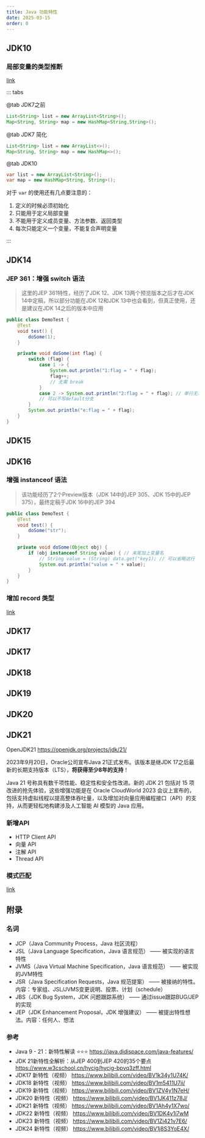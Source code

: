 ```yaml
---
title: Java 功能特性
date: 2025-03-15
order: 0
---
```


## JDK10

### 局部变量的类型推断

[link](https://java.didispace.com/java-features/java10/jep286-local-variable-type-inference.html)

::: tabs

@tab JDK7之前

```java
List<String> list = new ArrayList<String>();
Map<String, String> map = new HashMap<String,String>();
```

@tab JDK7 简化

```java
List<String> list = new ArrayList<>();
Map<String, String> map = new HashMap<>();
```

@tab JDK10

```java
var list = new ArrayList<String>();
var map = new HashMap<String, String>();
```

对于 `var` 的使用还有几点要注意的：

1. 定义的时候必须初始化
1. 只能用于定义局部变量
1. 不能用于定义成员变量、方法参数、返回类型
1. 每次只能定义一个变量，不能复合声明变量
 
:::

## JDK14

### JEP 361：增强 switch 语法

> 这里的JEP 361特性，经历了JDK 12、JDK 13两个预览版本之后才在JDK 14中定稿，所以部分功能在JDK 12和JDK 13中也会看到，但真正使用，还是建议在JDK 14之后的版本中应用

```java
public class DemoTest {
    @Test
    void test() {
        doSome(1);
    }

    private void doSome(int flag) {
        switch (flag) {
            case 1 -> {
                System.out.println("1:flag = " + flag);
                flag++;
                // 无需 break
            }
            case 2 -> System.out.println("2:flag = " + flag); // 单行无需 {...}
            // 可以不写default分支
        }
        System.out.println("e:flag = " + flag);
    }
}
```

## JDK15

## JDK16

### 增强 instanceof 语法

> 该功能经历了2个Preview版本（JDK 14中的JEP 305、JDK 15中的JEP 375），最终定稿于JDK 16中的JEP 394

```java
public class DemoTest {
    @Test
    void test() {
        doSome("str");
    }

    private void doSome(Object obj) {
        if (obj instanceof String value) { // 末尾加上变量名
            // String value = (String) data.get("key1); // 可以省略这行
            System.out.println("value = " + value);
        }
    }
}
```

### 增加 record 类型

[link](./jdk16-recordtype.md)

## JDK17

## JDK17

## JDK18

## JDK19

## JDK20

## JDK21

OpenJDK21
https://openjdk.org/projects/jdk/21/

2023年9月20日，Oracle公司宣布Java 21正式发布。该版本是继JDK 17之后最新的长期支持版本（LTS），**将获得至少8年的支持**！

Java 21 号称具有数千项性能、稳定性和安全性改进。新的 JDK 21 包括对 15 项改进的抢先体验，这些增强功能是在 Oracle CloudWorld 2023 会议上宣布的，包括支持虚拟线程以提高整体吞吐量，以及增加对向量应用编程接口（API）的支持，从而更轻松地构建涉及人工智能 AI 模型的 Java 应用。

### 新增API

+ HTTP Client API
+ 向量 API
+ 注解 API
+ Thread API

### 模式匹配

[link](./jdk21-patternmatching.md)



## 附录

### 名词

+ JCP（Java Community Process，Java 社区流程）
+ JSL（Java Language Specification，Java 语言规范） —— 被实现的语言特性
+ JVMS（Java Virtual Machine Specification，Java 语言规范） —— 被实现的JVM特性
+ JSR（Java Specification Requests，Java 规范提案） —— 被接纳的特性。内容：专家组、JSL/JVMS变更说明、投票、计划（schedule）
+ JBS（JDK Bug System，JDK 问题跟踪系统） —— 通过issue跟踪BUG/JEP的实现
+ JEP（JDK Enhancement Proposal，JDK 增强建议） —— 被提出特性想法。内容：任何人、想法

### 参考

+ Java 9 - 21：新特性解读 ⭐⭐⭐
https://java.didispace.com/java-features/
+ JDK 21新特性全解析：从JEP 400到JEP 420的35个要点
https://www.w3cschool.cn/hycig/hycig-bpvq3zff.html
+ JDK17 新特性（视频）
https://www.bilibili.com/video/BV1k34y1U74K/
+ JDK18 新特性（视频）
https://www.bilibili.com/video/BV1m5411U7ii/
+ JDK19 新特性（视频）
https://www.bilibili.com/video/BV1ZV4y1N7eH/
+ JDK20 新特性（视频）
https://www.bilibili.com/video/BV1JK411z78J/
+ JDK21 新特性（视频）
https://www.bilibili.com/video/BV1Ah4y1X7wo/
+ JDK22 新特性（视频）
https://www.bilibili.com/video/BV1DK4y1i7wM
+ JDK23 新特性（视频）
https://www.bilibili.com/video/BV1Zi421v7E6/
+ JDK24 新特性（视频）
https://www.bilibili.com/video/BV1j8S3YoE4X/
